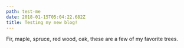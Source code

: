 ```yaml
---
path: test-me
date: 2018-01-15T05:04:22.682Z
title: Testing my new blog!
---
```

Fir, maple, spruce, red wood, oak, these are a few of my favorite trees.
